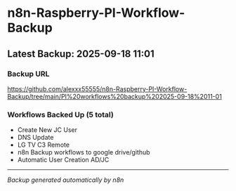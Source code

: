 # n8n-Raspberry-PI-Workflow-Backup

## Latest Backup: 2025-09-18 11:01

### Backup URL
https://github.com/alexxx55555/n8n-Raspberry-PI-Workflow-Backup/tree/main/PI%20workflows%20backup%202025-09-18%2011-01

### Workflows Backed Up (5 total)
- Create New JC User
- DNS Update
- LG TV C3 Remote
- n8n Backup workflows to google drive/github
- Automatic User Creation AD/JC

---
*Backup generated automatically by n8n*